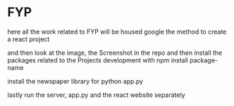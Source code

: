 # FYP
here all the work related to FYP will be housed
google the method to create a react project

and then look at the image, the Screenshot in the repo and then install the packages related to the Projects development with npm install package-name

install the newspaper library for python app.py

lastly run the server, app.py and the react website separately
